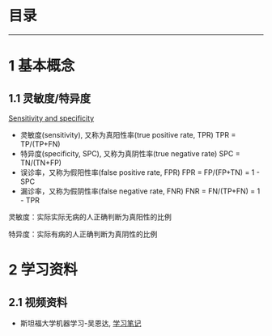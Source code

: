 # 目录

<!--自动插入TOC：https://github.com/ekalinin/github-markdown-toc-->
<!--ts-->


<!--te-->

----

# 1 基本概念

## 1.1 灵敏度/特异度

[Sensitivity and specificity](https://en.wikipedia.org/wiki/Sensitivity_and_specificity)

* 灵敏度(sensitivity), 又称为真阳性率(true positive rate, TPR)   TPR = TP/(TP+FN)
* 特异度(specificity, SPC), 又称为真阴性率(true negative rate)   SPC = TN/(TN+FP)
* 误诊率，又称为假阳性率(false positive rate, FPR)    FPR = FP/(FP+TN) = 1 - SPC
* 漏诊率，又称为假阴性率(false negative rate, FNR)    FNR = FN/(TP+FN) = 1 - TPR

灵敏度：实际实际无病的人正确判断为真阳性的比例

特异度：实际有病的人正确判断为真阴性的比例



# 2 学习资料

## 2.1 视频资料

* 斯坦福大学机器学习-吴恩达, [学习笔记](https://blog.csdn.net/hujingshuang/article/category/3277895)
